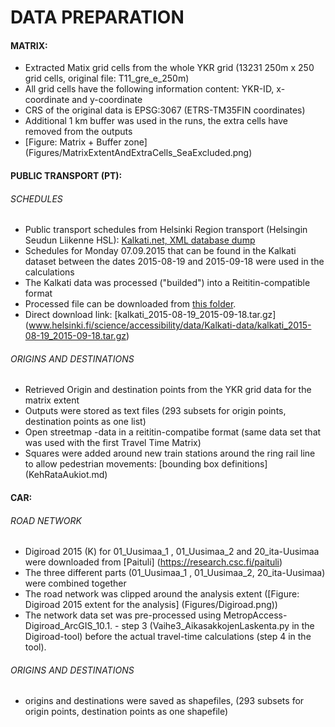 # DATA PREPARATION 

#### MATRIX:
- Extracted Matix grid cells from the whole YKR grid (13231 250m x 250 grid cells, original file: T11_gre_e_250m)
- All grid cells have the following information content: YKR-ID, x-coordinate and y-coordinate 
- CRS of the original data is EPSG:3067 (ETRS-TM35FIN coordinates)
- Additional 1 km buffer was used in the runs, the extra cells have removed from the outputs 
- [Figure: Matrix + Buffer zone] (Figures/MatrixExtentAndExtraCells_SeaExcluded.png)


#### PUBLIC TRANSPORT (PT): 
###### SCHEDULES
- Public transport schedules from Helsinki Region transport (Helsingin Seudun Liikenne HSL): [Kalkati.net, XML database dump](http://developer.reittiopas.fi/pages/fi/kalkati.net-xml-database-dump.php?lang=FI) 
- Schedules for Monday 07.09.2015 that can be found in the Kalkati dataset between the dates 2015-08-19 and 2015-09-18 were used in the calculations
- The Kalkati data was processed ("builded") into a Reititin-compatible format
- Processed file can be downloaded from [this folder](http://www.helsinki.fi/science/accessibility/data/Kalkati-data/).
- Direct download link: [kalkati_2015-08-19_2015-09-18.tar.gz]	(www.helsinki.fi/science/accessibility/data/Kalkati-data/kalkati_2015-08-19_2015-09-18.tar.gz)

###### ORIGINS AND DESTINATIONS
- Retrieved Origin and destination points from the YKR grid data for the matrix extent
- Outputs were stored as text files (293 subsets for origin points, destination points as one list) 
- Open streetmap -data in a reititin-compatibe format (same data set that was used with the first Travel Time Matrix)
- Squares were added around new train stations around the ring rail line to allow pedestrian movements: [bounding box definitions] (KehRataAukiot.md)


#### CAR: 
###### ROAD NETWORK
- Digiroad 2015 (K) for 01_Uusimaa_1 , 01_Uusimaa_2 and 20_ita-Uusimaa were downloaded from [Paituli] (https://research.csc.fi/paituli)
- The three different parts (01_Uusimaa_1 , 01_Uusimaa_2, 20_ita-Uusimaa) were combined together
- The road network was clipped around the analysis extent ([Figure: Digiroad 2015 extent for the analysis] (Figures/Digiroad.png))
- The network data set was pre-processed using MetropAccess-Digiroad_ArcGIS_10.1. - step 3 (Vaihe3_AikasakkojenLaskenta.py in the Digiroad-tool) before the actual travel-time calculations (step 4 in the tool).

###### ORIGINS AND DESTINATIONS
- origins and destinations were saved as shapefiles, (293 subsets for origin points, destination points as one shapefile)






